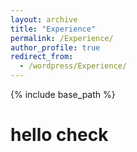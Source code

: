 ```yaml
---
layout: archive
title: "Experience"
permalink: /Experience/
author_profile: true
redirect_from:
  - /wordpress/Experience/
---
```

{% include base_path %}

# hello check

